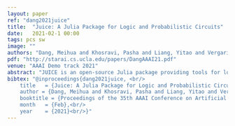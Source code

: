 ```yaml
---
layout: paper
ref: "dang2021juice"
title:  "Juice: A Julia Package for Logic and Probabilistic Circuits"
date:   2021-02-1 00:00
tags: pcs sw
image: ""
authors: "Dang, Meihua and Khosravi, Pasha and Liang, Yitao and Vergari, Antonio and Van den Broeck, Guy"
pdf: "http://starai.cs.ucla.edu/papers/DangAAAI21.pdf"
venue: "AAAI Demo track 2021"
abstract: "JUICE is an open-source Julia package providing tools for logic and probabilistic reasoning and learning based on logic circuits (LCs) and probabilistic circuits (PCs). It provides arange of efficient algorithms for probabilistic inference queries, such as computing marginal probabilities (MAR), as well as many more advanced queries. Certain structural circuit proper-ties are needed to achieve this tractability, which JUICE helps validate. Additionally, it supports several parameter and struc-ture learning algorithms proposed in the recent literature. By leveraging parallelism (on both CPU and GPU), JUICE provides a fast implementation of circuit-based algorithms, which makes it suitable for tackling large-scale datasets and models."
bibtex: "@inproceedings{dang2021juice, <br/>
    title   = {Juice: A Julia Package for Logic and Probabilistic Circuits}, <br/>
    author = {Dang, Meihua and Khosravi, Pasha and Liang, Yitao and Vergari, Antonio and Van den Broeck, Guy}, <br/>
    booktitle = {Proceedings of the 35th AAAI Conference on Artificial Intelligence (Demo Track)}, <br/>
    month   = {Feb},<br/>
    year    = {2021}<br/>}"
---
```

